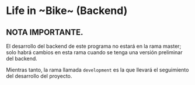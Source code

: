 # Life in ~Bike~ (Backend)

## NOTA IMPORTANTE.

El desarrollo del backend de este programa no estará en la rama master; solo habrá cambios en esta rama cuando se tenga una versión preliminar del backend.

Mientras tanto, la rama llamada ```development``` es la que llevará el seguimiento del desarrollo del proyecto.

